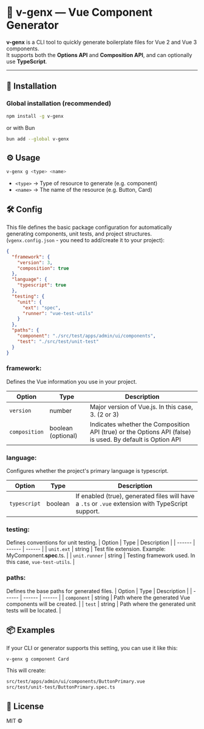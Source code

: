 # 🧩 v-genx — Vue Component Generator

**v-genx** is a CLI tool to quickly generate boilerplate files for Vue 2 and Vue 3 components.  
It supports both the **Options API** and **Composition API**, and can optionally use **TypeScript**.

---

## 🚀 Installation

### Global installation (recommended)
```bash
npm install -g v-genx
```
or with  Bun
```bash
bun add --global v-genx
```

## ⚙️ Usage
```bash
v-genx g <type> <name>
```
- `<type>` → Type of resource to generate (e.g. component)
- `<name>` → The name of the resource (e.g. Button, Card)

## 🛠 Config

This file defines the basic package configuration for automatically generating components, unit tests, and project structures. (`vgenx.config.json` - you need to add/create it to your project):
```json
{
  "framework": {
    "version": 3,
    "composition": true
  },
  "language": {
    "typescript": true
  },
  "testing": {
    "unit": {
      "ext": "spec",
      "runner": "vue-test-utils"
    }
  },
  "paths": {
    "component": "./src/test/apps/admin/ui/components",
    "test": "./src/test/unit-test"
  }
}
```
### framework: 
Defines the Vue information you use in your project.

| Option | Type | Description |
| ------ | ------ | ------ |
| `version` | number | Major version of Vue.js. In this case, 3. (2 or 3) |
| `composition` | boolean (optional) | Indicates whether the Composition API (true) or the Options API (false) is used. By default is Option API |

### language: 
Configures whether the project's primary language is typescript.

| Option | Type | Description |
| ------ | ------ | ------ |
| `typescript` | boolean | If enabled (true), generated files will have a `.ts` or `.vue` extension with TypeScript support. |

### testing: 
Defines conventions for unit testing.
| Option | Type | Description |
| ------ | ------ | ------ |
| `unit.ext` | string | Test file extension. Example: MyComponent.**spec**.ts. |
| `unit.runner` | string | Testing framework used. In this case, `vue-test-utils`. |

### paths: 
Defines the base paths for generated files.
| Option | Type | Description |
| ------ | ------ | ------ |
| `component` | string | Path where the generated Vue components will be created. |
| `test` | string | Path where the generated unit tests will be located. |


## 📦 Examples

If your CLI or generator supports this setting, you can use it like this:
```bash
v-genx g component Card
```
This will create:
```bash
src/test/apps/admin/ui/components/ButtonPrimary.vue
src/test/unit-test/ButtonPrimary.spec.ts
```

## 🧾 License
MIT ©